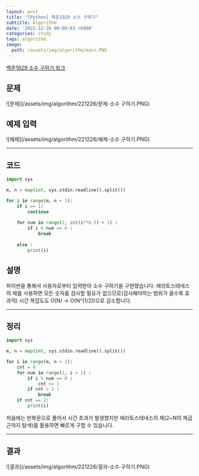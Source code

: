 ```yaml
---
layout: post
title: "[Python] 백준1929 소수 구하기"
subtitle: Algorithm
date: '2022-12-26 00:00:03 +0900'
categories: study
tags: algorithm
image:
  path: /assets/img/algorithm/main.PNG
---
```


[백준1929 소수 구하기 링크](https://www.acmicpc.net/problem/1929)

<!--more-->

## 문제
![문제](/assets/img/algorithm/221226/문제-소수 구하기.PNG)

## 예제 입력
![예제](/assets/img/algorithm/221226/예제-소수 구하기.PNG)

---

## 코드
```Python
import sys

m, n = map(int, sys.stdin.readline().split())

for i in range(m, n + 1):
    if i == 1:
        continue
    
    for num in range(2, int(i**0.5) + 1) :
        if i % num == 0 :
            break
        
    else :
        print(i)
```
## 설명
파이썬을 통해서 사용자로부터 입력받아 소수 구하기을 구현했습니다. 에라토스테네스의 체를 사용하면 모든 숫자를 검사할 필요가 없으므로(검사해야하는 범위가 클수록 효과적) 시간 복잡도도 O(N) -> O(N^(1/2))으로 감소합니다. <br>

---

## 정리
```Python
import sys

m, n = map(int, sys.stdin.readline().split())

for i in range(m, n + 1):
    cnt = 0
    for num in range(1, i + 1) :
        if i % num == 0 :
            cnt += 1
        if cnt > 2 :
            break
    if cnt == 2:
        print(i)
```
처음에는 반복문으로 풀어서 시간 초과가 발생했지만 에라토스테네스의 체(2~N의 제곱근까지 탐색)를 활용하면 빠르게 구할 수 있습니다. <br>

---

## 결과
![결과](/assets/img/algorithm/221226/결과-소수 구하기.PNG)